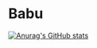 # Babu

[![Anurag's GitHub stats](https://github-readme-stats.vercel.app/api?username=gbabucs)](https://github.com/anuraghazra/github-readme-stats)
